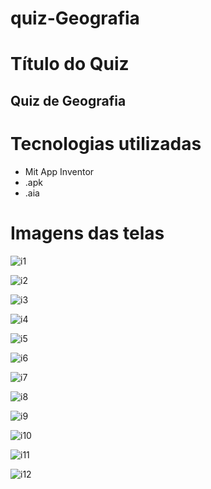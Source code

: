 # quiz-Geografia

# Título do Quiz
## Quiz de Geografia

# Tecnologias utilizadas 
- Mit App Inventor
- .apk
- .aia

# Imagens das telas

![i1](https://github.com/user-attachments/assets/129b4cc6-6055-453f-9029-7d09180635e7)

![i2](https://github.com/user-attachments/assets/1efb95b2-be89-4181-939a-057db00ca825)

![i3](https://github.com/user-attachments/assets/78107d72-ebaf-4011-ae0e-84bbd7927f1a)

![i4](https://github.com/user-attachments/assets/9f8b319a-fc96-46ab-b5ce-6257b95c0252)

![i5](https://github.com/user-attachments/assets/f20ffa05-ebc9-4cc7-be85-27fe5a4c7495)

![i6](https://github.com/user-attachments/assets/5d721823-21f4-4481-bbdb-506b61a9f32c)

![i7](https://github.com/user-attachments/assets/4d7ae151-2224-4f22-a089-c4de65a80920)

![i8](https://github.com/user-attachments/assets/6de04b64-3fec-4596-b97c-be9670241818)

![i9](https://github.com/user-attachments/assets/f7545db2-fc74-48ce-a16a-cfe4f2aeb223)

![i10](https://github.com/user-attachments/assets/1c7c87b2-7b5d-4e5c-9d88-7326b89bdad0)

![i11](https://github.com/user-attachments/assets/0665659f-e397-481d-8ff2-762dd9aa3313)

![i12](https://github.com/user-attachments/assets/f6ec8a02-72ba-468e-a6f1-af66319f5e0b)
